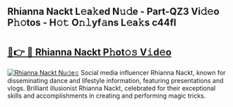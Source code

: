 ## Rhianna Nackt L𝚎a𝚔ed N𝚞𝚍e - Part-QZ3 Vi𝚍𝚎o P𝚑𝚘tos - H𝚘𝚝 O𝚗𝚕yf𝚊ns L𝚎a𝚔s c44fI

# <h2><a href="http://kfcs8g.oniu.top/?m=Rhianna+Nackt">🔗👉 🔴 Rhianna Nackt P𝚑ot𝚘𝚜 V𝚒d𝚎o</a></h2>

[![Rhianna Nackt Nu𝚍e𝚜](https://i.imgur.com/0qMVB7G.gif)](http://kfcs8g.oniu.top/?m=Rhianna+Nackt)
Social media influencer Rhianna Nackt, known for disseminating dance and lifestyle information, featuring presentations and vlogs. Brilliant illusionist Rhianna Nackt, celebrated for their exceptional skills and accomplishments in creating and performing magic tricks.  
